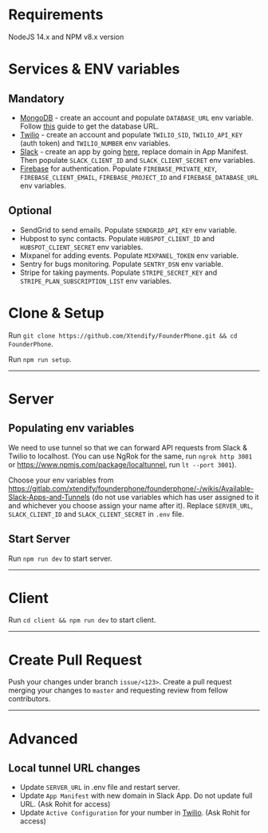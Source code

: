 # Requirements

NodeJS 14.x and NPM v8.x version

# Services & ENV variables

## Mandatory
- [MongoDB](https://account.mongodb.com/account/login) - create an account and populate `DATABASE_URL` env variable. Follow [this](https://www.mongodb.com/docs/guides/cloud/connectionstring/) guide to get the database URL.
- [Twilio](https://www.twilio.com/) - create an account and populate `TWILIO_SID`, `TWILIO_API_KEY` (auth token) and `TWILIO_NUMBER` env variables.
- [Slack](https://api.slack.com/apps) - create an app by going [here](https://api.slack.com/apps?new_app=1&manifest_yaml=display_information:%0A%20%20name:%20FounderPhone%0Afeatures:%0A%20%20bot_user:%0A%20%20%20%20display_name:%20founderphone%0A%20%20%20%20always_online:%20true%0A%20%20slash_commands:%0A%20%20%20%20-%20command:%20/founderphonetext%0A%20%20%20%20%20%20url:%20https://app.founderphone.com/api/founderphonetext%0A%20%20%20%20%20%20description:%20Send%20a%20first%20SMS%20and%20map%20this%20channel%20to%20the%20phone%20number%0A%20%20%20%20%20%20usage_hint:%20+15107562522%20Hi%20there!%0A%20%20%20%20%20%20should_escape:%20false%0A%20%20%20%20-%20command:%20/founderphonehelp%0A%20%20%20%20%20%20url:%20https://app.founderphone.com/api/founderphonehelp%0A%20%20%20%20%20%20description:%20How%20to%20use%20FounderPhone%0A%20%20%20%20%20%20should_escape:%20false%0Aoauth_config:%0A%20%20redirect_urls:%0A%20%20%20%20-%20https://app.founderphone.com/slackcallback%0A%20%20scopes:%0A%20%20%20%20user:%0A%20%20%20%20%20%20-%20channels:read%0A%20%20%20%20%20%20-%20files:read%0A%20%20%20%20%20%20-%20files:write%0A%20%20%20%20%20%20-%20groups:read%0A%20%20%20%20bot:%0A%20%20%20%20%20%20-%20commands%0A%20%20%20%20%20%20-%20app_mentions:read%0A%20%20%20%20%20%20-%20channels:join%0A%20%20%20%20%20%20-%20channels:manage%0A%20%20%20%20%20%20-%20channels:read%0A%20%20%20%20%20%20-%20chat:write%0A%20%20%20%20%20%20-%20groups:read%0A%20%20%20%20%20%20-%20groups:write%0A%20%20%20%20%20%20-%20users:read%0A%20%20%20%20%20%20-%20users:read.email%0Asettings:%0A%20%20event_subscriptions:%0A%20%20%20%20request_url:%20https://app.founderphone.com/api/founderphoneevent%0A%20%20%20%20user_events:%0A%20%20%20%20%20%20-%20channel_rename%0A%20%20%20%20bot_events:%0A%20%20%20%20%20%20-%20app_mention%0A%20%20%20%20%20%20-%20app_uninstalled%0A%20%20interactivity:%0A%20%20%20%20is_enabled:%20true%0A%20%20%20%20request_url:%20https://app.founderphone.com/api/slackinteraction%0A%20%20org_deploy_enabled:%20false%0A%20%20socket_mode_enabled:%20false%0A%20%20token_rotation_enabled:%20false), replace domain in App Manifest. Then populate `SLACK_CLIENT_ID` and `SLACK_CLIENT_SECRET` env variables.
- [Firebase](https://firebase.google.com/) for authentication. Populate `FIREBASE_PRIVATE_KEY`, `FIREBASE_CLIENT_EMAIL`, `FIREBASE_PROJECT_ID` and `FIREBASE_DATABASE_URL` env variables.

## Optional
- SendGrid to send emails. Populate `SENDGRID_API_KEY` env variable.
- Hubpost to sync contacts. Populate `HUBSPOT_CLIENT_ID` and `HUBSPOT_CLIENT_SECRET` env variables.
- Mixpanel for adding events. Populate `MIXPANEL_TOKEN` env variable.
- Sentry for bugs monitoring. Populate `SENTRY_DSN` env variable.
- Stripe for taking payments. Populate `STRIPE_SECRET_KEY` and `STRIPE_PLAN_SUBSCRIPTION_LIST` env variables.


# Clone & Setup

Run `git clone https://github.com/Xtendify/FounderPhone.git && cd FounderPhone`.

Run `npm run setup`.

---

# Server

## Populating env variables

We need to use tunnel so that we can forward API requests from Slack & Twilio to localhost. (You can use NgRok for the same, run `ngrok http 3001` or https://www.npmjs.com/package/localtunnel, run `lt --port 3001`).

Choose your env variables from https://gitlab.com/xtendify/founderphone/founderphone/-/wikis/Available-Slack-Apps-and-Tunnels (do not use variables which has user assigned to it and whichever you choose assign your name after it). Replace `SERVER_URL`, `SLACK_CLIENT_ID` and `SLACK_CLIENT_SECRET` in `.env` file.

## Start Server

Run `npm run dev` to start server.

---

# Client

Run `cd client && npm run dev` to start client.

---

# Create Pull Request
Push your changes under branch `issue/<123>`. Create a pull request merging your changes to `master` and requesting review from fellow contributors.

---

# Advanced

## Local tunnel URL changes
- Update `SERVER_URL` in .env file and restart server.
- Update `App Manifest` with new domain in Slack App. Do not update full URL. (Ask Rohit for access)
- Update `Active Configuration` for your number in [Twilio](https://console.twilio.com/us1/develop/phone-numbers/manage/active). (Ask Rohit for access)
